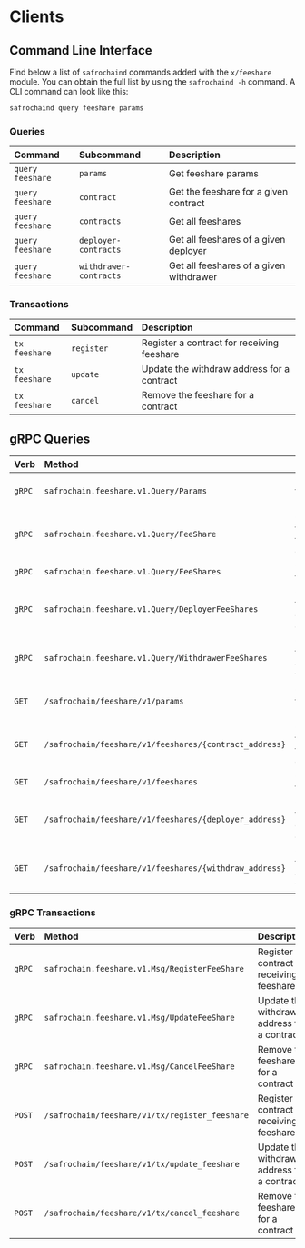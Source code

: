 <!--
order: 8
-->

# Clients

## Command Line Interface

Find below a list of `safrochaind` commands added with the  `x/feeshare` module. You can obtain the full list by using the `safrochaind -h` command. A CLI command can look like this:

```bash
safrochaind query feeshare params
```

### Queries

| Command            | Subcommand             | Description                              |
| :----------------- | :--------------------- | :--------------------------------------- |
| `query` `feeshare` | `params`               | Get feeshare params                      |
| `query` `feeshare` | `contract`             | Get the feeshare for a given contract    |
| `query` `feeshare` | `contracts`            | Get all feeshares                        |
| `query` `feeshare` | `deployer-contracts`   | Get all feeshares of a given deployer    |
| `query` `feeshare` | `withdrawer-contracts` | Get all feeshares of a given withdrawer  |

### Transactions

| Command         | Subcommand | Description                                |
| :-------------- | :--------- | :----------------------------------------- |
| `tx` `feeshare` | `register` | Register a contract for receiving feeshare |
| `tx` `feeshare` | `update`   | Update the withdraw address for a contract |
| `tx` `feeshare` | `cancel`   | Remove the feeshare for a contract         |

## gRPC Queries

| Verb   | Method                                            | Description                              |
| :----- | :------------------------------------------------ | :--------------------------------------- |
| `gRPC` | `safrochain.feeshare.v1.Query/Params`                   | Get feeshare params                      |
| `gRPC` | `safrochain.feeshare.v1.Query/FeeShare`                  | Get the feeshare for a given contract    |
| `gRPC` | `safrochain.feeshare.v1.Query/FeeShares`                 | Get all feeshares                        |
| `gRPC` | `safrochain.feeshare.v1.Query/DeployerFeeShares`         | Get all feeshares of a given deployer    |
| `gRPC` | `safrochain.feeshare.v1.Query/WithdrawerFeeShares`       | Get all feeshares of a given withdrawer  |
| `GET`  | `/safrochain/feeshare/v1/params`                        | Get feeshare params                      |
| `GET`  | `/safrochain/feeshare/v1/feeshares/{contract_address}`  | Get the feeshare for a given contract    |
| `GET`  | `/safrochain/feeshare/v1/feeshares`                     | Get all feeshares                        |
| `GET`  | `/safrochain/feeshare/v1/feeshares/{deployer_address}`  | Get all feeshares of a given deployer    |
| `GET`  | `/safrochain/feeshare/v1/feeshares/{withdraw_address}`  | Get all feeshares of a given withdrawer  |

### gRPC Transactions

| Verb   | Method                                     | Description                                |
| :----- | :----------------------------------------- | :----------------------------------------- |
| `gRPC` | `safrochain.feeshare.v1.Msg/RegisterFeeShare`   | Register a contract for receiving feeshare   |
| `gRPC` | `safrochain.feeshare.v1.Msg/UpdateFeeShare`     | Update the withdraw address for a contract   |
| `gRPC` | `safrochain.feeshare.v1.Msg/CancelFeeShare`     | Remove the feeshare for a contract           |
| `POST` | `/safrochain/feeshare/v1/tx/register_feeshare` | Register a contract for receiving feeshare   |
| `POST` | `/safrochain/feeshare/v1/tx/update_feeshare`   | Update the withdraw address for a contract   |
| `POST` | `/safrochain/feeshare/v1/tx/cancel_feeshare`   | Remove the feeshare for a contract           |
